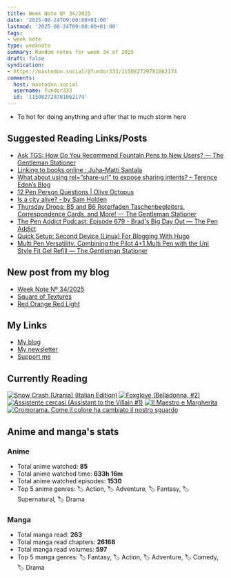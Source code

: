 ```yaml
---
title: Week Note Nº 34/2025
date: '2025-08-24T09:00:00+01:00'
lastmod: '2025-08-24T09:00:00+01:00'
tags:
- week note
type: weeknote
summary: Random notes for week 34 of 2025
draft: false
syndication:
- https://mastodon.social/@fundor333/115082729781062174
comments:
  host: mastodon.social
  username: fundor333
  id: '115082729781062174'
---
```


- To hot for doing anything and after that to much storm here

## Suggested Reading Links/Posts
- [Ask TGS: How Do You Recommend Fountain Pens to New Users?  — The Gentleman Stationer](https://www.gentlemanstationer.com/blog/2025/8/23/ask-tgs-how-do-you-recommend-fountain-pens-to-new-users?utm_source=fundor333.com)
- [Linking to books online : Juha-Matti Santala](https://hamatti.org/posts/linking-to-books-online/?utm_source=fundor333.com)
- [What about using rel=”share-url” to expose sharing intents? – Terence Eden’s Blog](https://shkspr.mobi/blog/2025/08/what-about-using-relshare-url-to-expose-sharing-intents/?utm_source=fundor333.com)
- [12 Pen Person Questions | Olive Octopus](https://oliveoctopus.ink/12penpersonquestions.htm?utm_source=fundor333.com)
- [Is a city alive? - by Sam Holden](https://www.samholden.jp/p/is-a-city-alive?utm_source=fundor333.com)
- [Thursday Drops: B5 and B6 Roterfaden Taschenbegleiters, Correspondence Cards, and More!  — The Gentleman Stationer](https://www.gentlemanstationer.com/blog/2025/8/21/thursday-drops-b5-and-b6-roterfaden-taschenbegleiters-correspondence-cards-and-more?utm_source=fundor333.com)
- [The Pen Addict Podcast: Episode 679 - Brad's Big Day Out — The Pen Addict](https://www.penaddict.com/blog/2025/8/21/the-pen-addict-podcast-episode-679-brads-big-day-out-1?utm_source=fundor333.com)
- [Quick Setup: Second Device (Linux) For Blogging With Hugo](https://www.burgeonlab.com/blog/multi-device-blogging-with-hugo/?utm_source=fundor333.com)
- [Multi Pen Versatility: Combining the Pilot 4+1 Multi Pen with the Uni Style Fit Gel Refill — The Gentleman Stationer](https://www.gentlemanstationer.com/blog/2025/8/20/multi-pen-versatility-combining-the-pilot-41-multi-pen-with-the-uni-style-fit-gel-refill?utm_source=fundor333.com)
## New post from my blog
- [Week Note Nº 34/2025](https://fundor333.com/weeknotes/2025/34/?utm_source=fundor333.com)
- [Square of Textures](https://fundor333.com/photos/2025/square-of-textures/?utm_source=fundor333.com)
- [Red Orange Red Light](https://fundor333.com/photos/2025/red-orange-red-light/?utm_source=fundor333.com)

## My Links
- [My blog](https://www.fundor333.com)
- [My newsletter](https://newsletter.digitaltearoom.com)
- [Support me](https://ko-fi.com/fundor333)

## Currently Reading
[![Snow Crash (Urania) (Italian Edition)](https://i.gr-assets.com/images/S/compressed.photo.goodreads.com/books/1718899658l/209061970._SX98_.jpg)](https://www.goodreads.com/review/show/7829844133?utm_medium=api&utm_source=rss) [![Foxglove (Belladonna, #2)](https://i.gr-assets.com/images/S/compressed.photo.goodreads.com/books/1677904559l/74891101._SX98_.jpg)](https://www.goodreads.com/review/show/7800324980?utm_medium=api&utm_source=rss) [![Assistente cercasi (Assistant to the Villain #1)](https://i.gr-assets.com/images/S/compressed.photo.goodreads.com/books/1712603576l/211060482._SX98_.jpg)](https://www.goodreads.com/review/show/7698115029?utm_medium=api&utm_source=rss) [![Il Maestro e Margherita](https://i.gr-assets.com/images/S/compressed.photo.goodreads.com/books/1449182290l/28095021._SX98_.jpg)](https://www.goodreads.com/review/show/7613476820?utm_medium=api&utm_source=rss) [![Cromorama. Come il colore ha cambiato il nostro sguardo](https://i.gr-assets.com/images/S/compressed.photo.goodreads.com/books/1505808761l/36266532._SX98_.jpg)](https://www.goodreads.com/review/show/5993206761?utm_medium=api&utm_source=rss) 

## Anime and manga's stats

### **Anime**
- Total anime watched: **85**
- Total anime watched time: **633h 16m**
- Total anime watched episodes: **1530**
- Top 5 anime genres: 🏷️ Action, 🏷️ Adventure, 🏷️ Fantasy, 🏷️ Supernatural, 🏷️ Drama

### **Manga**
- Total manga read: **263**
- Total manga read chapters: **26168**
- Total manga read volumes: **597**
- Top 5 manga genres: 🏷️ Fantasy, 🏷️ Action, 🏷️ Adventure, 🏷️ Comedy, 🏷️ Drama
